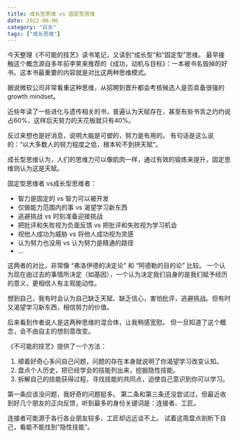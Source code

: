 ```yaml
---
title: 成长型思维 vs 固定型思维
date: 2022-06-06
category: "日志"
tags: ["成长思维"]
---
```

今天整理《不可能的技艺》读书笔记，又读到“成长型“和“固定型”思维。
最早接触这个概念源自多年前李笑来推荐的《成功，动机与目标》：一本被书名毁掉的好书。这本书最重要的内容就是对比这两种思维模式。

据说微软公司非常看重这种思维，从招聘到晋升都会考核候选人是否具备很强的growth mindset。

近些年读了一些进化与遗传相关的书，普遍认为天赋存在，甚至有些书言之灼灼说占60%，这样后天努力的天花板就只有40%。

反过来想也是好消息，说明大脑是可塑的，努力是有用的。
有句话是这么说的：“以大多数人的努力程度之低，根本轮不到拼天赋“。

成长型思维认为，人们的思维力可以像肌肉一样，通过有效的锻炼来提升，固定思维则认为这是天赋。

固定型思维者 vs成长型思维者：
- 智力是固定的 vs 智力可以被开发
- 仅做能力范围内的事 vs 渴望学习新东西
- 逃避挑战 vs 时刻准备迎接挑战
- 把批评和失败视为负面反馈 vs 把批评和失败视为学习机会
- 视他人成功为威胁 vs 将他人成功视为灵感
- 认为努力也没用 vs 认为努力是精通的路径
- ...

这两者的对比，非常像 “弗洛伊德的决定论” 和 “阿德勒的目的论” 比较。
一个认为现在由过去的事情所决定（如基因），一个认为决定我们自身的是我们赋予经历的意义，更相信人有主观能动性。

想到自己，我有时会认为自己缺乏天赋、缺乏信心，害怕批评，逃避挑战。但有时又渴望学习新东西，相信努力的价值。

后来看到作者说人是这两种思维的混合体，让我稍感宽慰。
但一旦知道了这个概念，会不由自主的想刻意改变。

《不可能的技艺》提供了一个方法：
1. 顺着好奇心多问自己问题，问题的存在本身就说明了你渴望学习改变认知。
2. 盘点个人历史，把已经学会的技能列出来，挖掘隐性技能。
3. 拆解自己的技能获得过程，寻找技能的共同点，迫使自己意识到你可以学习。

第一条应该没问题，我好奇的问题挺多。
第二条和第三条还没尝试过，但最近收到好几个朋友的正向反馈，听到最多的身份关键词是：连接者、工匠。

连接者可能源于各行各业朋友较多，工匠却远远谈不上。
试着这周盘点剖析下自己，看能不能找到“隐性技能”。